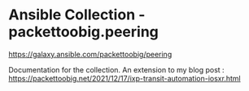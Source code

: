 # Ansible Collection - packettoobig.peering
https://galaxy.ansible.com/packettoobig/peering

Documentation for the collection.
An extension to my blog post : https://packettoobig.net/2021/12/17/ixp-transit-automation-iosxr.html
